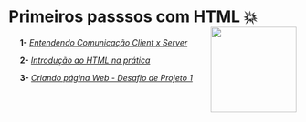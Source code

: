 # **Primeiros passsos com HTML** :boom: <img width="150" align="right" src="https://hermes.digitalinnovation.one/tracks/62ed1f1d-8d76-4bbc-905f-e73d20cb82f5.png">

&nbsp;&nbsp;&nbsp;&nbsp; **1-** [_Entendendo Comunicação Client x Server_](https://github.com/Brayan-sant/Primeiros-passos-HTML/blob/master/1-%20Entendendo%20Comunica%C3%A7%C3%A3o%20Client%20x%20Server/Entendendo%20Comunica%C3%A7%C3%A3o%20Client%20x%20Server.docx)

&nbsp;&nbsp;&nbsp;&nbsp; **2-** [_Introdução ao HTML na prática_](https://github.com/Brayan-sant/Primeiros-passos-HTML/blob/master/aula/Introdu%C3%A7%C3%A3o%20ao%20HTML%20na%20Pr%C3%A1tica.docx)

&nbsp;&nbsp;&nbsp;&nbsp; **3-** [_Criando página Web - Desafio de Projeto 1_](https://github.com/Brayan-sant/Primeiros-passos-HTML/blob/master/Projeto%201%20-%20Criar%20Uma%20P%C3%A1gina%20Web%20Utilizando%20as%20Tags%20Aprendidas/desafio-projeto-pagina-web/index.html)


